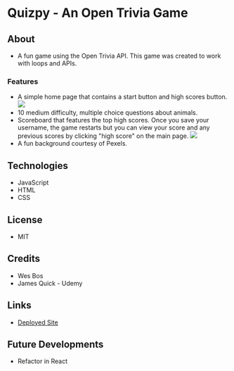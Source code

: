 # Quizpy - An Open Trivia Game

## About
* A fun game using the Open Trivia API. This game was created to work with loops and APIs.

### Features
* A simple home page that contains a start button and high scores button. 
![](https://thumbs.gfycat.com/CalculatingSnarlingAmurminnow-size_restricted.gif)
* 10 medium difficulty, multiple choice questions about animals.
* Scoreboard that features the top high scores. Once you save your username, the game restarts but you can view your score and any previous scores by clicking "high score" on the main page.
![](https://thumbs.gfycat.com/ChillyEsteemedAdouri-size_restricted.gif)
* A fun background courtesy of Pexels.

## Technologies
* JavaScript
* HTML
* CSS

## License
* MIT

## Credits
* Wes Bos
* James Quick - Udemy

## Links
* [Deployed Site](https://quizpy.netlify.app)

## Future Developments
* Refactor in React